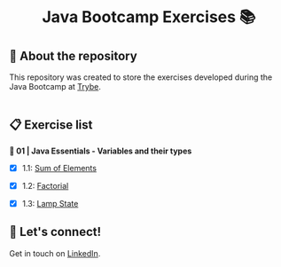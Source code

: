# <div align="center"> Java Bootcamp Exercises :books: </div>
  

## :book: About the repository
This repository was created to store the exercises developed during the Java Bootcamp at [Trybe](https://www.betrybe.com/).
<br>
<br>
## :clipboard: Exercise list

**:open_file_folder: 01 | Java Essentials - Variables and their types**
- [X] 1.1: [Sum of Elements](https://github.com/pedrobarreto/Java-bootcamp-exercises/tree/main/1.1-%20Sum-of-elements)
- [X] 1.2: [Factorial](https://github.com/pedrobarreto/Java-bootcamp-exercises/tree/main/1.2-factorial)
- [X] 1.3: [Lamp State](https://github.com/pedrobarreto/Java-bootcamp-exercises/tree/main/1.3-lamp-state)


## :wave: Let's connect!
Get in touch on [LinkedIn](https://www.linkedin.com/in/barreto-pedro/).
<br /> 
<br /> 

